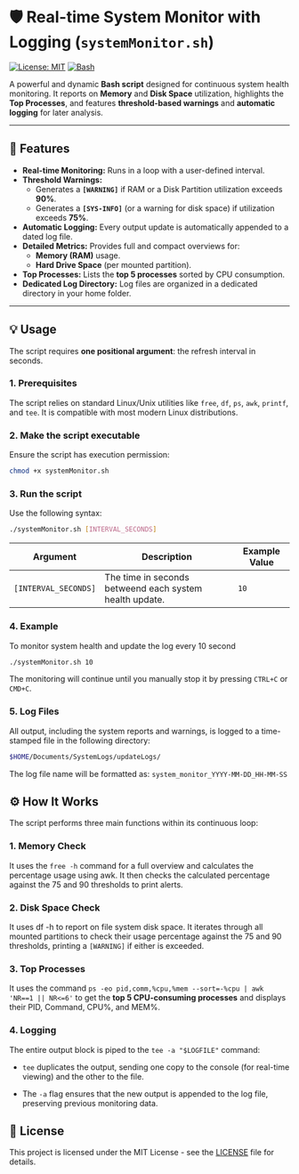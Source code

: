 # 🛡️ Real-time System Monitor with Logging (`systemMonitor.sh`)

[![License: MIT](https://img.shields.io/badge/License-MIT-yellow.svg)](https://opensource.org/licenses/MIT)
[![Bash](https://img.shields.io/badge/Shell-Bash-1f425f.svg)](https://www.gnu.org/software/bash/)

A powerful and dynamic **Bash script** designed for continuous system health monitoring. It reports on **Memory** and **Disk Space** utilization, highlights the **Top Processes**, and features **threshold-based warnings** and **automatic logging** for later analysis.

---

## 🚀 Features

* **Real-time Monitoring:** Runs in a loop with a user-defined interval.
* **Threshold Warnings:**
    * Generates a **`[WARNING]`** if RAM or a Disk Partition utilization exceeds **90%**.
    * Generates a **`[SYS-INFO]`** (or a warning for disk space) if utilization exceeds **75%**.
* **Automatic Logging:** Every output update is automatically appended to a dated log file.
* **Detailed Metrics:** Provides full and compact overviews for:
    * **Memory (RAM)** usage.
    * **Hard Drive Space** (per mounted partition).
* **Top Processes:** Lists the **top 5 processes** sorted by CPU consumption.
* **Dedicated Log Directory:** Log files are organized in a dedicated directory in your home folder.

---

## 💡 Usage

The script requires **one positional argument**: the refresh interval in seconds.

### 1. Prerequisites

The script relies on standard Linux/Unix utilities like `free`, `df`, `ps`, `awk`, `printf`, and `tee`. It is compatible with most modern Linux distributions.

### 2. Make the script executable

Ensure the script has execution permission:

```bash
chmod +x systemMonitor.sh
```


### 3. Run the script
Use the following syntax:

```bash
./systemMonitor.sh [INTERVAL_SECONDS]
```

| Argument | Description | Example Value |
|----------|-------------|---------------|
| `[INTERVAL_SECONDS]` | The time in seconds betweend each system health update. | `10` |


### 4. Example

To monitor system health and update the log every 10 second

```bash
./systemMonitor.sh 10
```
The monitoring will continue until you manually stop it by pressing `CTRL+C` or `CMD+C`.


### 5. Log Files
All output, including the system reports and warnings, is logged to a time-stamped file in the following directory:

```bash
$HOME/Documents/SystemLogs/updateLogs/
```
The log file name will be formatted as: `system_monitor_YYYY-MM-DD_HH-MM-SS`


## ⚙️ How It Works

The script performs three main functions within its continuous loop:

### 1. Memory Check

It uses the `free -h` command for a full overview and calculates the percentage usage using awk. It then checks the calculated percentage against the $75%$ and $90%$ thresholds to print alerts.

### 2. Disk Space Check

It uses df -h to report on file system disk space. It iterates through all mounted partitions to check their usage percentage against the $75%$ and $90%$ thresholds, printing a `[WARNING]` if either is exceeded.

### 3. Top Processes

It uses the command `ps -eo pid,comm,%cpu,%mem --sort=-%cpu | awk 'NR==1 || NR<=6'` to get the **top 5 CPU-consuming processes** and displays their PID, Command, CPU%, and MEM%.

### 4. Logging

The entire output block is piped to the `tee -a "$LOGFILE"` command:

- `tee` duplicates the output, sending one copy to the console (for real-time viewing) and the other to the file.

- The `-a` flag ensures that the new output is appended to the log file, preserving previous monitoring data.


## 📝 License

This project is licensed under the MIT License - see the [LICENSE](/LICENSE) file for details.


